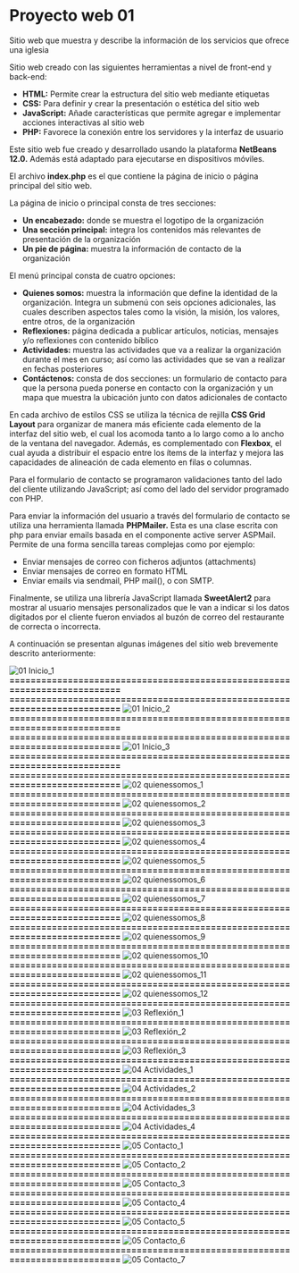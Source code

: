 # Proyecto web 01
Sitio web que muestra y describe la información de los servicios que ofrece una iglesia

Sitio web creado con las siguientes herramientas a nivel de front-end y back-end:

- **HTML:**	Permite crear la estructura del sitio web mediante etiquetas
- **CSS:**	Para definir y crear la presentación o estética del sitio web
- **JavaScript:**	Añade características que permite agregar e implementar acciones interactivas al sitio web
- **PHP:**	Favorece la conexión entre los servidores y la interfaz de usuario

Este sitio web fue creado y desarrollado usando la plataforma **NetBeans 12.0.** Además está adaptado para ejecutarse en dispositivos móviles.

El archivo **index.php** es el que contiene la página de inicio o página principal del sitio web.

La página de inicio o principal consta de tres secciones: 
- **Un encabezado:**	donde se muestra el logotipo de la organización
- **Una sección principal:**	integra los contenidos más relevantes de presentación de la organización 
- **Un pie de página:** 	muestra la información de contacto de la organización

El menú principal consta de cuatro opciones: 
- **Quienes somos:**	muestra la información que define la identidad de la organización. Integra un submenú con seis opciones adicionales, las cuales describen aspectos tales como la visión, la misión, los valores, entre otros, de la organización
- **Reflexiones:**	página dedicada a publicar artículos, noticias, mensajes y/o reflexiones con contenido bíblico
- **Actividades:**	muestra las actividades que va a realizar la organización durante el mes en curso; así como las actividades que se van a realizar en fechas posteriores 
- **Contáctenos:**	consta de dos secciones: un formulario de contacto para que la persona pueda ponerse en contacto con la organización y un mapa que muestra la ubicación junto con datos adicionales de contacto

En cada archivo de estilos CSS se utiliza la técnica de rejilla **CSS Grid Layout** para organizar de manera más eficiente cada elemento de la interfaz del sitio web, el cual los acomoda tanto a lo largo como a lo ancho de la ventana del navegador. Además, es complementado con **Flexbox**, el cual ayuda a distribuir el espacio entre los ítems de la interfaz y mejora las capacidades de alineación de cada elemento en filas o columnas.

Para el formulario de contacto se programaron validaciones tanto del lado del cliente utilizando JavaScript; así como del lado del servidor programado con PHP.

Para enviar la información del usuario a través del formulario de contacto se utiliza una herramienta  llamada **PHPMailer.** Esta es una clase escrita con php para enviar emails basada en el componente active server ASPMail. Permite de una forma sencilla tareas complejas como por ejemplo:
- Enviar mensajes de correo con ficheros adjuntos (attachments) 
- Enviar mensajes de correo en formato HTML 
- Enviar emails via sendmail, PHP mail(), o con SMTP.

Finalmente, se utiliza una librería JavaScript llamada **SweetAlert2** para mostrar al usuario mensajes personalizados que le van a indicar si los datos digitados por el cliente fueron enviados al buzón de correo del restaurante de  correcta o incorrecta.

A continuación se presentan algunas imágenes del sitio web brevemente descrito anteriormente:

![01  Inicio_1](https://github.com/misproyectosweb/proyecto-web-01/assets/98922137/8e00f6ee-9593-4ab2-8872-681fc7fffba2)
**==========================================================================**
**==========================================================================**
![01  Inicio_2](https://github.com/misproyectosweb/proyecto-web-01/assets/98922137/8131ebf5-92c1-45fc-93a8-90d5022f3f6b)
**==========================================================================**
**==========================================================================**
![01  Inicio_3](https://github.com/misproyectosweb/proyecto-web-01/assets/98922137/b87a3ef3-4873-46d3-a3d9-47e1e3df967f)
**==========================================================================**
**==========================================================================**
![02  quienessomos_1](https://github.com/misproyectosweb/proyecto-web-01/assets/98922137/01a4d711-7fb6-48ac-ae2d-68f6675a1b96)
**==========================================================================**
![02  quienessomos_2](https://github.com/misproyectosweb/proyecto-web-01/assets/98922137/f5edc11d-34e2-49b5-a95e-30861f4a2129)
**==========================================================================**
![02  quienessomos_3](https://github.com/misproyectosweb/proyecto-web-01/assets/98922137/19fbf68b-f9fa-4b2d-9f2b-da92c47e7c3f)
**==========================================================================**
![02  quienessomos_4](https://github.com/misproyectosweb/proyecto-web-01/assets/98922137/f740842e-eb51-4054-8ccf-549e8fbbb025)
**==========================================================================**
![02  quienessomos_5](https://github.com/misproyectosweb/proyecto-web-01/assets/98922137/4fb7e605-4acc-444a-8f8d-553a07ee6f56)
**==========================================================================**
![02  quienessomos_6](https://github.com/misproyectosweb/proyecto-web-01/assets/98922137/e46f62ba-a82d-440e-92f2-fcd0bdedf7e1)
**==========================================================================**
![02  quienessomos_7](https://github.com/misproyectosweb/proyecto-web-01/assets/98922137/962077ae-b600-4f5b-a278-4e1269d35387)
**==========================================================================**
![02  quienessomos_8](https://github.com/misproyectosweb/proyecto-web-01/assets/98922137/94d4e7c5-d87e-40b0-b341-1883991c163f)
**==========================================================================**
![02  quienessomos_9](https://github.com/misproyectosweb/proyecto-web-01/assets/98922137/670423e9-4d62-4f4b-ac33-fd25de27d9ec)
**==========================================================================**
![02  quienessomos_10](https://github.com/misproyectosweb/proyecto-web-01/assets/98922137/e372f2bc-7811-4f0f-8de1-7c78b261e5e1)
**==========================================================================**
![02  quienessomos_11](https://github.com/misproyectosweb/proyecto-web-01/assets/98922137/79f642bf-4808-4d36-b150-4820259772a7)
**==========================================================================**
![02  quienessomos_12](https://github.com/misproyectosweb/proyecto-web-01/assets/98922137/2534c5a5-f88c-4293-bb57-c0c064b5a872)
**==========================================================================**
![03  Reflexión_1](https://github.com/misproyectosweb/proyecto-web-01/assets/98922137/64c6240d-e972-4f41-863f-11b81ac877b9)
**==========================================================================**
![03  Reflexión_2](https://github.com/misproyectosweb/proyecto-web-01/assets/98922137/b4c6cc39-4762-4a51-a8f3-b3e63c457083)
**==========================================================================**
![03  Reflexión_3](https://github.com/misproyectosweb/proyecto-web-01/assets/98922137/95b10a53-deab-435d-9b7e-888341ed21e4)
**==========================================================================**
![04  Actividades_1](https://github.com/misproyectosweb/proyecto-web-01/assets/98922137/e070bf70-cfbf-4d8a-9dba-252b67bad29a)
**==========================================================================**
![04  Actividades_2](https://github.com/misproyectosweb/proyecto-web-01/assets/98922137/d4ab791d-60cf-45fd-8c2f-7394388e38a8)
**==========================================================================**
![04  Actividades_3](https://github.com/misproyectosweb/proyecto-web-01/assets/98922137/9d40294d-b001-4d98-991e-b20a872a3e0b)
**==========================================================================**
![04  Actividades_4](https://github.com/misproyectosweb/proyecto-web-01/assets/98922137/5e877dcb-7de3-4894-9f1c-5287e8ad4f00)
**==========================================================================**
![05  Contacto_1](https://github.com/misproyectosweb/proyecto-web-01/assets/98922137/3317b804-b379-48de-9cd0-4bacf2af128e)
**==========================================================================**
![05  Contacto_2](https://github.com/misproyectosweb/proyecto-web-01/assets/98922137/a51c35a7-66a8-40b7-99a7-022871aeba3b)
**==========================================================================**
![05  Contacto_3](https://github.com/misproyectosweb/proyecto-web-01/assets/98922137/e6ad1da4-8cfd-4f94-960c-eb1b122008cd)
**==========================================================================**
![05  Contacto_4](https://github.com/misproyectosweb/proyecto-web-01/assets/98922137/3910ea59-7b7c-43dc-9e5a-f226e82eeb6a)
**==========================================================================**
![05  Contacto_5](https://github.com/misproyectosweb/proyecto-web-01/assets/98922137/9287bae9-1831-4092-b5d0-fc5e2e71e3a0)
**==========================================================================**
![05  Contacto_6](https://github.com/misproyectosweb/proyecto-web-01/assets/98922137/c9f2cda5-0262-4055-aaca-73ee91e512de)
**==========================================================================**
![05  Contacto_7](https://github.com/misproyectosweb/proyecto-web-01/assets/98922137/65bf947d-19be-464e-b347-0eb39ea9f2e4)





























